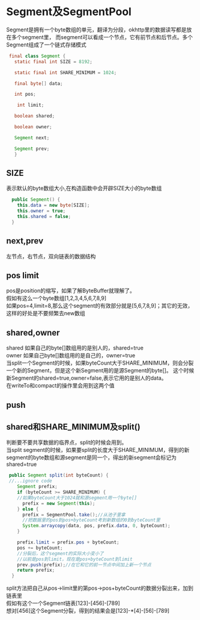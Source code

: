 #  Segment及SegmentPool

Segment是拥有一个byte数组的单元，翻译为分段，okhttp里的数据读写都是放在多个segment里，
而segment可以看成一个节点，它有前节点和后节点。多个Segment组成了一个链式存储模式

```java
 final class Segment {
   static final int SIZE = 8192;

   static final int SHARE_MINIMUM = 1024;

   final byte[] data;

   int pos;

    int limit;

   boolean shared;

   boolean owner;

   Segment next;

   Segment prev;
   }

```

## SIZE
表示默认的byte数组大小,在构造函数中会开辟SIZE大小的byte数组
```java
  public Segment() {
    this.data = new byte[SIZE];
    this.owner = true;
    this.shared = false;
  }

```
## next,prev
左节点，右节点，双向链表的数据结构

## pos limit
pos是position的缩写，如果了解ByteBuffer就理解了。<br>
假如有这么一个byte数组[1,2,3,4,5,6,7,8,9]<br>
如果pos=4,limit=8,那么这个segment的有效部分就是[5,6,7,8,9]；其它的无效，这样的好处是不要频繁去new数组
## shared,owner
shared 如果自己的byte[]数组用的是别人的，shared=true<br>
owner 如果自己byte[]数组用的是自己的，owner=true<br>
当split一个Segment的时候，如果byteCount大于SHARE_MINIMUM，则会分裂一个新的Segment，但是这个新Segment用的是源Segment的byte[]。
这个时候新Segment的shared=true,owner=false,表示它用的是别人的data。<br>
在writeTo和compact的操作里会用到这两个值
## push

## shared和SHARE_MINIMUM及split()
判断要不要共享数据的临界点，split的时候会用到。<br>
当split segment的时候，如果要split的长度大于SHARE_MINIMUM，得到的新segment的byte数组和源segment是同一个，得出的新segment会标记为shared=true
```java
 public Segment split(int byteCount) {
 //...ignore code
    Segment prefix;
    if (byteCount >= SHARE_MINIMUM) {
    //如果byteCount大于1024就和源segment用一个byte[]
      prefix = new Segment(this);
    } else {
      prefix = SegmentPool.take();//从池子里拿
      //把数据里的pos到pos+byteCount考到新数组的0到byteCount里
      System.arraycopy(data, pos, prefix.data, 0, byteCount);
    }

    prefix.limit = prefix.pos + byteCount;
    pos += byteCount;
    //分裂后，这个segment的实际大小变小了
    //以前是pos到limit，现在是pos+byteCount到limit
    prev.push(prefix);//在它和它的前一节点中间加上新一个节点
    return prefix;
  }

```

split方法把自己从pos->limit里的第pos->pos+byteCount的数据分裂出来，加到链表里<br>
假如有这个一个Segment链表[123]-[456]-[789]<br>
想对[456]这个Segment分裂，得到的结果会是[123]-*[4]-[56]-[789]<br>



